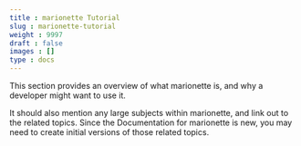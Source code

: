 ```yaml
---
title : marionette Tutorial
slug : marionette-tutorial
weight : 9997
draft : false
images : []
type : docs
---
```


This section provides an overview of what marionette is, and why a developer might want to use it.

It should also mention any large subjects within marionette, and link out to the related topics.  Since the Documentation for marionette is new, you may need to create initial versions of those related topics.

